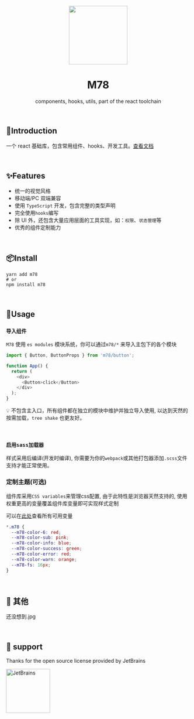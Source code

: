 <p align="center">
    <img src="https://m78.vercel.app/logo-small.png" width="160" align="center" />
</p>

<h1 align="center">M78</h1>
<p align="center">components, hooks, utils, part of the react toolchain</p>
<br>

## 🎉Introduction

一个 react 基础库，包含常用组件、hooks、开发工具。[查看文档](http://llixianjie.gitee.io/m78/docs)

<br>

## ✨Features

- 统一的视觉风格
- 移动端/PC 双端兼容
- 使用 `TypeScript` 开发，包含完整的类型声明
- 完全使用`hooks`编写
- 除 UI 外，还包含大量应用层面的工具实现，如：`权限`、`状态管理`等
- 优秀的组件定制能力

<br>

## 📦Install

```shell
yarn add m78
# or
npm install m78
```

<br>

## 📘Usage

### `导入组件`

`M78` 使用 `es modules` 模块系统，你可以通过`m78/*` 来导入主包下的各个模块

```js
import { Button, ButtonProps } from 'm78/button';

function App() {
  return (
    <div>
      <Button>click</Button>
    </div>
  );
}
```

💡 不包含主入口，所有组件都在独立的模块中维护并独立导入使用, 以达到天然的按需加载，`tree shake` 也更友好。

<br>

### `启用sass加载器`

样式采用后编译(开发时编译), 你需要为你的`webpack`或其他打包器添加`.scss`文件支持才能正常使用。


### 定制主题(可选)

组件库采用`CSS variables`来管理css配置, 由于此特性是浏览器天然支持的, 使用权重更高的变量覆盖组件库变量即可实现样式定制

可以在[此处](https://github.com/m78-core/style/blob/main/var.scss)查看所有可用变量

```css
*.m78 {
  --m78-color-6: red;
  --m78-color-sub: pink;
  --m78-color-info: blue;
  --m78-color-success: green;
  --m78-color-error: red;
  --m78-color-warn: orange;
  --m78-fs: 16px;
}
```


<br>

## 🎄 其他

还没想到.jpg

<br>

## 🎁 support

Thanks for the open source license provided by JetBrains

<img alt="JetBrains" width="120" src="https://resources.jetbrains.com/storage/products/company/brand/logos/jb_beam.png?_gl=1*1p2eqoh*_ga*MTcxMDQ3MTQxLjE2Mzc2ODcwNDc.*_ga_V0XZL7QHEB*MTYzOTA5OTgwMi41LjAuMTYzOTA5OTgwMi4w&_ga=2.52930088.1860787367.1639099803-171047141.1637687047" />
